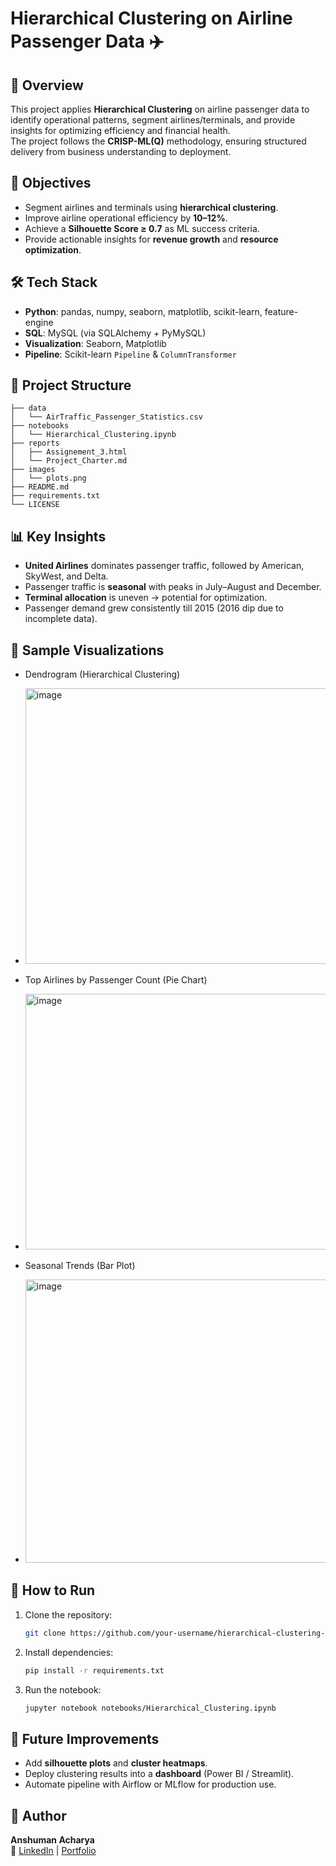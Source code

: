 # Hierarchical Clustering on Airline Passenger Data ✈️

## 📖 Overview
This project applies **Hierarchical Clustering** on airline passenger data to identify operational patterns, segment airlines/terminals, and provide insights for optimizing efficiency and financial health.  
The project follows the **CRISP-ML(Q)** methodology, ensuring structured delivery from business understanding to deployment.

## 🎯 Objectives
- Segment airlines and terminals using **hierarchical clustering**.
- Improve airline operational efficiency by **10–12%**.
- Achieve a **Silhouette Score ≥ 0.7** as ML success criteria.
- Provide actionable insights for **revenue growth** and **resource optimization**.

## 🛠️ Tech Stack
- **Python**: pandas, numpy, seaborn, matplotlib, scikit-learn, feature-engine  
- **SQL**: MySQL (via SQLAlchemy + PyMySQL)  
- **Visualization**: Seaborn, Matplotlib  
- **Pipeline**: Scikit-learn `Pipeline` & `ColumnTransformer`  

## 📂 Project Structure
```
├── data
│   └── AirTraffic_Passenger_Statistics.csv
├── notebooks
│   └── Hierarchical_Clustering.ipynb
├── reports
│   ├── Assignement_3.html
│   └── Project_Charter.md
├── images
│   └── plots.png
├── README.md
├── requirements.txt
└── LICENSE
```

## 📊 Key Insights
- **United Airlines** dominates passenger traffic, followed by American, SkyWest, and Delta.  
- Passenger traffic is **seasonal** with peaks in July–August and December.  
- **Terminal allocation** is uneven → potential for optimization.  
- Passenger demand grew consistently till 2015 (2016 dip due to incomplete data).  

## 📸 Sample Visualizations
- Dendrogram (Hierarchical Clustering)
- <img width="555" height="441" alt="image" src="https://github.com/user-attachments/assets/67501c15-f9ca-4a2e-944b-4ff9a442e2d1" />

- Top Airlines by Passenger Count (Pie Chart)
- <img width="613" height="409" alt="image" src="https://github.com/user-attachments/assets/cc54be94-5370-4b01-976d-7dacc6f7de3a" />

- Seasonal Trends (Bar Plot)
- <img width="554" height="453" alt="image" src="https://github.com/user-attachments/assets/d549e7ab-115e-4404-b5d3-698e9131e059" />



## 🚀 How to Run
1. Clone the repository:
   ```bash
   git clone https://github.com/your-username/hierarchical-clustering-airline.git
   ```
2. Install dependencies:
   ```bash
   pip install -r requirements.txt
   ```
3. Run the notebook:
   ```bash
   jupyter notebook notebooks/Hierarchical_Clustering.ipynb
   ```

## 📌 Future Improvements
- Add **silhouette plots** and **cluster heatmaps**.  
- Deploy clustering results into a **dashboard** (Power BI / Streamlit).  
- Automate pipeline with Airflow or MLflow for production use.  

## 📝 Author
**Anshuman Acharya**  
🔗 [LinkedIn](https://linkedin.com/in/anshuman-a-acharya) | [Portfolio](https://anshux01.github.io/Portfolio/)  
